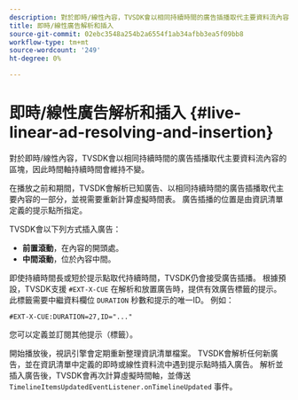 ```yaml
---
description: 對於即時/線性內容，TVSDK會以相同持續時間的廣告插播取代主要資料流內容的區塊，因此時間軸持續時間會維持不變。
title: 即時/線性廣告解析和插入
source-git-commit: 02ebc3548a254b2a6554f1ab34afbb3ea5f09bb8
workflow-type: tm+mt
source-wordcount: '249'
ht-degree: 0%

---
```


# 即時/線性廣告解析和插入 {#live-linear-ad-resolving-and-insertion}

對於即時/線性內容，TVSDK會以相同持續時間的廣告插播取代主要資料流內容的區塊，因此時間軸持續時間會維持不變。

在播放之前和期間，TVSDK會解析已知廣告、以相同持續時間的廣告插播取代主要內容的一部分，並視需要重新計算虛擬時間表。 廣告插播的位置是由資訊清單定義的提示點所指定。

TVSDK會以下列方式插入廣告：

* **前置滾動**，在內容的開頭處。
* **中間滾動**，位於內容中間。

即使持續時間長或短於提示點取代持續時間，TVSDK仍會接受廣告插播。 根據預設，TVSDK支援 `#EXT-X-CUE` 在解析和放置廣告時，提供有效廣告標籤的提示。 此標籤需要中繼資料欄位 `DURATION` 秒數和提示的唯一ID。 例如：

```
#EXT-X-CUE:DURATION=27,ID="..."
```

您可以定義並訂閱其他提示（標籤）。

開始播放後，視訊引擎會定期重新整理資訊清單檔案。 TVSDK會解析任何新廣告，並在資訊清單中定義的即時或線性資料流中遇到提示點時插入廣告。 解析並插入廣告後，TVSDK會再次計算虛擬時間軸，並傳送 `TimelineItemsUpdatedEventListener.onTimelineUpdated` 事件。
